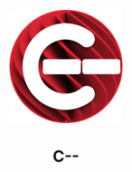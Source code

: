<div id="C-- Logo" align="center">
    <br />
    <img src="./docs/logo.png" alt="C-- Logo" width="200"/>
    <h1>C--</h1>
    <h3></h3>
</div>
